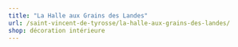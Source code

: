 ```yaml
---
title: "La Halle aux Grains des Landes"
url: /saint-vincent-de-tyrosse/la-halle-aux-grains-des-landes/
shop: décoration intérieure
---
```

